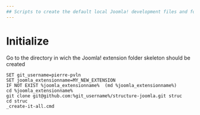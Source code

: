 ```yaml
--- 
## Scripts to create the default local Joomla! development files and folder skeleton from several git repositories
--- 
```

# Initialize
Go to the directory in wich the Joomla! extension folder skeleton should be created
```
SET git_username=pierre-pvln
SET joomla_extensionname=MY_NEW_EXTENSION
IF NOT EXIST %joomla_extensionname%  (md %joomla_extensionname%)
cd %joomla_extensionname%
git clone git@github.com:%git_username%/structure-joomla.git struc
cd struc
_create-it-all.cmd
```

